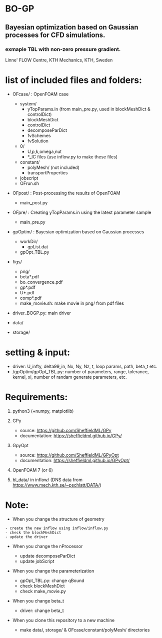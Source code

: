 # BO-GP

## Bayesian optimization based on Gaussian processes for CFD simulations. 

### exmaple TBL with non-zero pressure gradient. 
Linne' FLOW Centre, KTH Mechanics, KTH, Sweden

# list of included files and folders:

 - OFcase/   : OpenFOAM case
   - system/
     - yTopParams.in (from main_pre.py, used in blockMeshDict & controlDict)
     - blockMeshDict
     - controlDict
     - decomposeParDict
     - fvSchemes
     - fvSolution
   - 0/
     - U,p,k,omega,nut
     - *_IC files (use inflow.py to make these files)
   - constant/
     - polyMesh/ (not included)
     - transportProperties
   - jobscript
   - OFrun.sh
 - OFpost/   : Post-processing the results of OpenFOAM
   - main_post.py

 - OFpre/    : Creating yTopParams.in using the latest parameter sample
   - main_pre.py
   
 - gpOptim/  : Bayesian optimization based on Gaussian processes
   - workDir/
     - gpList.dat
   - gpOpt_TBL.py

 - figs/
   - png/
   - beta*.pdf
   - bo_convergence.pdf
   - gp*.pdf
   - U*.pdf
   - comp*.pdf
   - make_movie.sh: make movie in png/ from pdf files

 - driver_BOGP.py: main driver
 - data/
 - storage/

# setting & input:
 - driver: U_infty, delta99_in, Nx, Ny, Nz, t, loop params, path, beta_t etc.
 - /gpOptim/gpOpt_TBL.py: number of parameters, range, tolerance, kernel, xi, number of randam generate parameters, etc.

# Requirements:
1. python3 (+numpy, matplotlib)

2. GPy
   - source: https://github.com/SheffieldML/GPy
   - documentation: https://sheffieldml.github.io/GPy/

3. GpyOpt
   - source: https://github.com/SheffieldML/GPyOpt
   - documentation: https://sheffieldml.github.io/GPyOpt/

4. OpenFOAM 7 (or 6)

5. bl_data/ in inflow/ (DNS data from https://www.mech.kth.se/~pschlatt/DATA/)

# Note:
  - When you change the structure of geometry
<!-- 
    - create the new inflow from precursor using bl_inflow.py (precursor results required)
-->
    - create the new inflow using inflow/inflow.py
    - check the blockMeshDict
    - update the driver
    
  - When you change the nProcessor
    - update decomposeParDict
    - update jobScript

  - When you change the parameterization
    - gpOpt_TBL.py: change qBound
    - check blockMeshDict
    - check make_movie.py

  - When you change beta_t
    - driver: change beta_t

  - When you clone this repository to a new machine
    - make data/, storage/ & OFcase/constant/polyMesh/ directories
